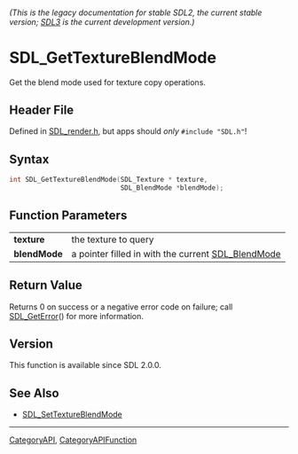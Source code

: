 ###### (This is the legacy documentation for stable SDL2, the current stable version; [SDL3](https://wiki.libsdl.org/SDL3/) is the current development version.)
# SDL_GetTextureBlendMode

Get the blend mode used for texture copy operations.

## Header File

Defined in [SDL_render.h](https://github.com/libsdl-org/SDL/blob/SDL2/include/SDL_render.h), but apps should _only_ `#include "SDL.h"`!

## Syntax

```c
int SDL_GetTextureBlendMode(SDL_Texture * texture,
                            SDL_BlendMode *blendMode);

```

## Function Parameters

|                   |                                                                     |
| ----------------- | ------------------------------------------------------------------- |
| **texture**       | the texture to query                                                |
| **blendMode**     | a pointer filled in with the current [SDL_BlendMode](SDL_BlendMode) |

## Return Value

Returns 0 on success or a negative error code on failure; call
[SDL_GetError](SDL_GetError)() for more information.

## Version

This function is available since SDL 2.0.0.

## See Also

* [SDL_SetTextureBlendMode](SDL_SetTextureBlendMode)

----
[CategoryAPI](CategoryAPI), [CategoryAPIFunction](CategoryAPIFunction)


